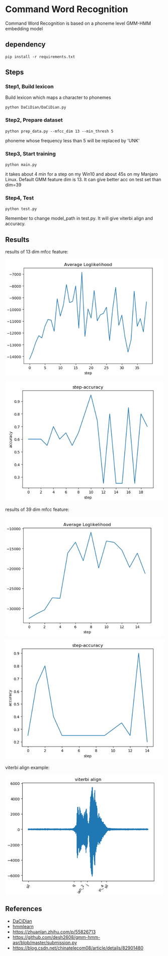 # Command Word Recognition
Command Word Recognition is based on a phoneme level GMM-HMM embedding model
## dependency
```angular2
pip install -r requirements.txt
```
## Steps
### Step1, Build lexicon
Build lexicon which maps a character to phonemes
```angular2
python DaCiDian/DaCiDian.py
```
### Step2, Prepare dataset 
```angular2
python prep_data.py --mfcc_dim 13 --min_thresh 5
```
phoneme whose frequency less than 5 will be replaced by 'UNK'
### Step3, Start training
```angular2
python main.py
```
it takes about 4 min for a step on my Win10 and about 45s on my Manjaro Linux. Default GMM feature dim is 13. It can
give better acc on test set than dim=39
### Step4, Test
```angular2
python test.py
```
Remember to change model_path in test.py. It will give viterbi align and accuracy.
## Results
results of 13 dim mfcc feature:

![](https://github.com/luo3300612/command_word_rec/raw/master/assets/loglikelihood.png)

![](https://github.com/luo3300612/command_word_rec/raw/master/assets/accuracy.png)


results of 39 dim mfcc feature:

![](https://github.com/luo3300612/command_word_rec/raw/master/assets/loglikelihood39.png)

![](https://github.com/luo3300612/command_word_rec/blob/master/assets/accuracy39.png?raw=true)

viterbi align example:

![](https://github.com/luo3300612/command_word_rec/raw/master/assets/align.png)

## References
* [DaCiDian](https://github.com/aishell-foundation/DaCiDian)
* [hmmlearn](https://github.com/hmmlearn/hmmlearn)
* https://zhuanlan.zhihu.com/p/55826713
* https://github.com/desh2608/gmm-hmm-asr/blob/master/submission.py
* https://blog.csdn.net/chinatelecom08/article/details/82901480
